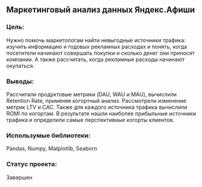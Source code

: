## Маркетинговый анализ данных Яндекс.Афиши

### Цель: 
Нужно помочь маркетологам найти невыгодные источники трафика: изучить информацию и годовых рекламных расходах и понять, когда посетители начинают совершать покупки и сколько денег они приносят компании. А также рассчитать, когда рекламные расходы начинают окупаться.  

### Выводы:
Рассчитали продуктовые метрики (DAU, WAU и MAU), вычислили Retention Rate, применяя когортный анализ. Рассмотрели изменение метрик LTV и CAC. Также для каждого источника трафика вычислили ROMI по когортам. В результате нашли наиболее прибыльные источники трафика и определили самые перспективные когорты клиентов. 

### Использумые библиотеки:
Pandas, Numpy, Matplotlib, Seaborn

### Статус проекта:
Завершен
